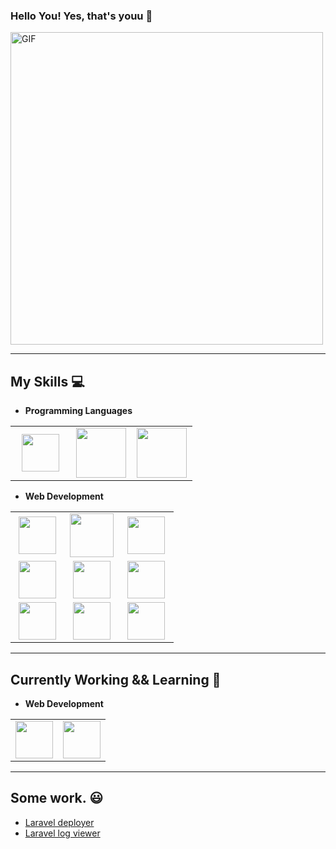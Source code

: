 ###   Hello You! Yes, that's youu :yellow_heart:
<img alt="GIF" src="https://i.imgur.com/ScpOo3I.gif" width = 500/>

<hr>

## My Skills :computer:

- **Programming Languages**
<table>
<tbody>
 <tr>
<td align="center" width="33%">
<img height=60px src="https://www.vectorlogo.zone/logos/php/php-ar21.svg"> 
</td>
<td align="center" width="33%">
<img height=80px src="https://www.vectorlogo.zone/logos/golang/golang-horizontal.svg"> 
</td>
<td align="center" width="33%">
<img height=80px src="https://www.vectorlogo.zone/logos/javascript/javascript-horizontal.svg"> 
</td>
</tr>
</tbody>
</table>


- **Web Development**
<table>
<tbody>
 <tr>
<td align="center" width="33%">
<img height=60px src="https://www.vectorlogo.zone/logos/laravel/laravel-ar21.svg"> 
</td>
<td align="center" width="33%">
<img height=70px src="https://www.vectorlogo.zone/logos/nodejs/nodejs-horizontal.svg"> 
</td>
<td align="center" width="33%">
<img height=60px src="https://www.vectorlogo.zone/logos/getbootstrap/getbootstrap-ar21.svg"> 
</td>
</tr>

<tr>
<td align="center" width="33%">
<img height=60px src="https://www.vectorlogo.zone/logos/vuejs/vuejs-ar21.svg"> 
</td>
<td align="center" width="33%">
<img height=60px src="https://www.vectorlogo.zone/logos/postgresql/postgresql-ar21.svg"> 
</td>
<td align="center" width="33%">
<img height=60px src="https://www.vectorlogo.zone/logos/mysql/mysql-ar21.svg"> 
</td>
</tr>

<tr>
<td align="center" width="33%">
<img height=60px src="https://www.vectorlogo.zone/logos/amazon_aws/amazon_aws-ar21.svg"> 
</td>
<td align="center" width="33%">
<img height=60px src="https://www.vectorlogo.zone/logos/heroku/heroku-ar21.svg"> 
</td>
<td align="center" width="33%">
<img height=60px src="https://www.vectorlogo.zone/logos/docker/docker-ar21.svg"> 
</td>
</tr>
</tbody>
</table>

<hr>

## Currently Working && Learning :beginner:

- **Web Development**
<table>
<tbody>
 <tr>
<td align="center" width="50%">
<img height=60px src="https://www.vectorlogo.zone/logos/golang/golang-ar21.svg"> 
</td>
<td align="center" width="50%">
<img height=60px src="https://www.vectorlogo.zone/logos/grpcio/grpcio-ar21.svg"> 
</td>
</tr>
</tbody>
</table>

<hr>

## Some work. :smiley:

<p>
<ul>
<li>
<a href="https://thaont540.github.io/node_deploy/" target="_blank">Laravel deployer</a>
</li>
<li>
<a href="https://thaont540.github.io/laravel-log-viewer/" target="_blank">Laravel log viewer</a>
</li>
</ul>
</p>

